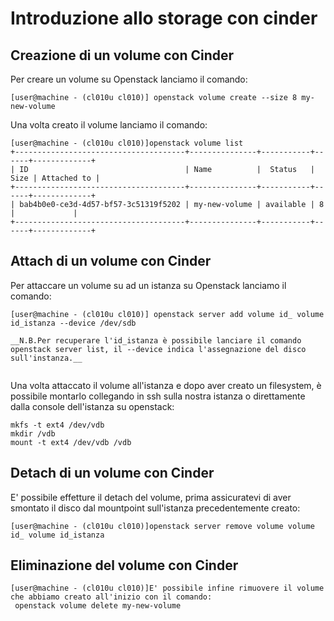# Introduzione allo storage con cinder


## Creazione di un volume con Cinder

Per creare un volume su Openstack lanciamo il comando:

```console
[user@machine - (cl010u cl010)] openstack volume create --size 8 my-new-volume 
```

Una volta creato il volume lanciamo il comando:
```console
[user@machine - (cl010u cl010)]openstack volume list
+--------------------------------------+---------------+-----------+------+-------------+
| ID                                   | Name          |  Status   | Size | Attached to |
+--------------------------------------+---------------+-----------+------+-------------+
| bab4b0e0-ce3d-4d57-bf57-3c51319f5202 | my-new-volume | available | 8    |             |
+--------------------------------------+---------------+-----------+------+-------------+
```

## Attach di un volume con Cinder
Per attaccare un volume su ad un istanza su Openstack lanciamo il comando:

```console
[user@machine - (cl010u cl010)] openstack server add volume id_ volume id_istanza --device /dev/sdb
```

```console
__N.B.Per recuperare l'id_istanza è possibile lanciare il comando openstack server list, il --device indica l'assegnazione del disco sull'instanza.__


```

Una volta attaccato il volume all'istanza e dopo aver creato un filesystem, è possibile montarlo collegando in ssh sulla nostra istanza o direttamente dalla console dell'istanza
su openstack:

```console
mkfs -t ext4 /dev/vdb
mkdir /vdb
mount -t ext4 /dev/vdb /vdb
```

## Detach di un volume con Cinder
E' possibile effetture il detach del volume, prima assicuratevi di aver smontato il disco dal mountpoint sull'istanza precedentemente creato:

```console
[user@machine - (cl010u cl010)]openstack server remove volume volume id_ volume id_istanza
```
## Eliminazione del volume con Cinder
```console
[user@machine - (cl010u cl010)]E' possibile infine rimuovere il volume che abbiamo creato all'inizio con il comando:
 openstack volume delete my-new-volume
```
